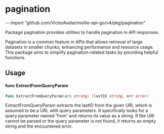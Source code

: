 # pagination

--
    import "github.com/VictorAvelar/mollie-api-go/v4/pkg/pagination"

Package pagination provides utilities to handle pagination in API responses.

Pagination is a common feature in APIs that allows retrieval of large datasets
in smaller chunks, enhancing performance and resource usage. This package aims
to simplify pagination-related tasks by providing helpful functions.

## Usage

#### func  ExtractFromQueryParam

```go
func ExtractFromQueryParam(uri string) (lastID string, err error)
```

ExtractFromQueryParam extracts the lastID from the given URI, which is assumed
to be a URL with query parameters. It specifically looks for a query parameter
named 'from' and returns its value as a string. If the URI cannot be parsed or
the query parameter is not found, it returns an empty string and the encountered
error.
